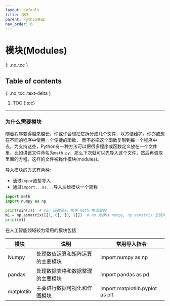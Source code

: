 ```yaml
---
layout: default
title: 模块
parent: Python基础
nav_order: 6
---
```


# 模块(Modules)
{: .no_toc }

## Table of contents
{: .no_toc .text-delta }

1. TOC
{:toc}

---


### 为什么需要模块

随着程序变得越来越长，你或许会想把它拆分成几个文件，以方便维护。你亦或想在不同的程序中使用一个便捷的函数， 而不必把这个函数复制到每一个程序中去。为支持这些，Python有一种方法可以把很多程序或函数定义放在一个文件里，比如讲该文件命名为`math.py`，那么下次就可以先导入这个文件，然后再调取里面的方程。这样的文件被称作模块(modules)。

导入模块的方式有两种:
- 通过`impor`直接导入
- 通过`import...as...`导入后给模块一个简称

```python
import math
import numpy as np

print(sin(3))  # sin 函数是从 模块 math 中调取的
m1 = np.asmatrix([[1, 0], [0, 1]])  # np 为模块 numpy, np.asmatrix 是调用其中的函数
print(m1)
```

在人工智能领域较为常用的模块包括

| 模块       | 说明                             | 常用导入指令                    |
|------------|----------------------------------|---------------------------------|
| Numpy      | 处理数值运算和矩阵运算的主要模块 | import numpy as np              |
| pandas     | 处理数据表格和数据整理的主要模块 | import pandas as pd             |
| matplotlib | 主要进行数据可视化和作图模块     | import matplotlib.pyplot as plt |







































<!--  -->
